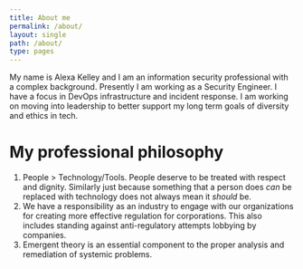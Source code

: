 ```yaml
---
title: About me
permalink: /about/
layout: single
path: /about/
type: pages
---
```

My name is Alexa Kelley and I am an information security professional with a complex background. Presently I am working as a Security Engineer. I have a focus in DevOps infrastructure and incident response. I am working on moving into leadership to better support my long term goals of diversity and ethics in tech. 

# My professional philosophy
1. People > Technology/Tools. People deserve to be treated with respect and dignity. Similarly just because something that a person does _can_ be replaced with technology does not always mean it _should_ be. 
2. We have a responsibility as an industry to engage with our organizations for creating more effective regulation for corporations. This also includes standing against anti-regulatory attempts lobbying by companies. 
3. Emergent theory is an essential component to the proper analysis and remediation of systemic problems. 